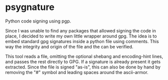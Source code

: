 # psygnature
Python code signing using pgp.

Since I was unable to find any packages that allowed signing the code
in place, I decided to write my own little wrapper around gpg.
The idea is to embed standard gpg signatures inside a python file using
comments. This way the integrity and origin of the file and the can be
verified.

This tool reads a file, omitting the optional shebang and encoding-hint
lines, and passes the rest directly to GPG. If a signature is already
present it gets extracted.
Since the file is signed "as-is", this can also be done by hand by
removing the "#" symbol and leading spaces around the ascii-armor.
